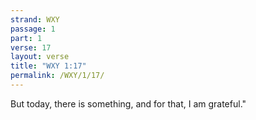 ```yaml
---
strand: WXY
passage: 1
part: 1
verse: 17
layout: verse
title: "WXY 1:17"
permalink: /WXY/1/17/
---
```

But today, there is something, and for that, I am grateful."
